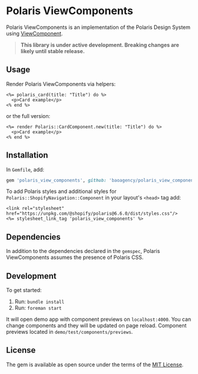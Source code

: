 # Polaris ViewComponents

Polaris ViewComponents is an implementation of the Polaris Design System using [ViewComponent](https://github.com/github/view_component).

> **This library is under active development. Breaking changes are likely until stable release.**

## Usage

Render Polaris ViewComponents via helpers:

```erb
<%= polaris_card(title: "Title") do %>
  <p>Card example</p>
<% end %>
```

or the full version:

```erb
<%= render Polaris::CardComponent.new(title: "Title") do %>
  <p>Card example</p>
<% end %>
```

## Installation

In `Gemfile`, add:

```ruby
gem 'polaris_view_components', github: 'baoagency/polaris_view_components'
```

To add Polaris styles and additional styles for `Polaris::ShopifyNavigation::Component` in your layout's `<head>` tag add:

```erb
<link rel="stylesheet" href="https://unpkg.com/@shopify/polaris@6.6.0/dist/styles.css"/>
<%= stylesheet_link_tag 'polaris_view_components' %>
```

## Dependencies

In addition to the dependencies declared in the `gemspec`, Polaris ViewComponents assumes the presence of Polaris CSS.

## Development

To get started:

1. Run: `bundle install`
2. Run: `foreman start`

It will open demo app with component previews on `localhost:4000`. You can change components and they will be updated on page reload. Component previews located in `demo/test/components/previews`.

## License

The gem is available as open source under the terms of the [MIT License](https://opensource.org/licenses/MIT).
